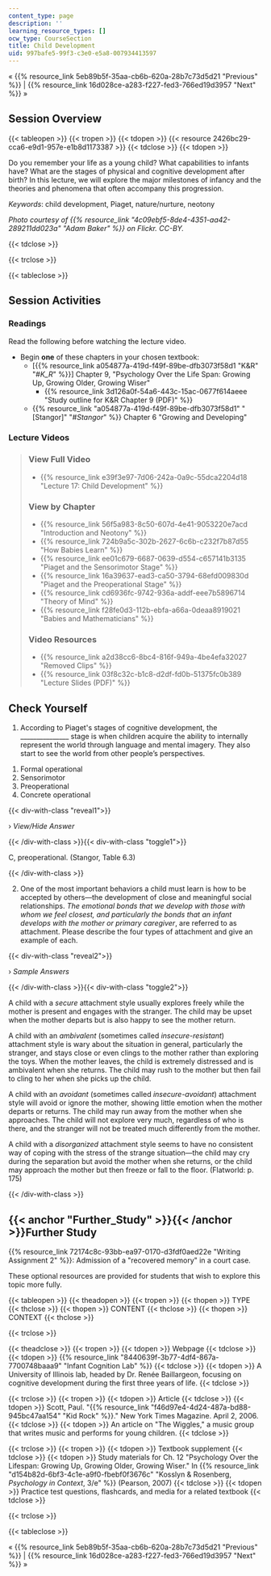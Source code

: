 ```yaml
---
content_type: page
description: ''
learning_resource_types: []
ocw_type: CourseSection
title: Child Development
uid: 997bafe5-99f3-c3e0-e5a8-007934413597
---
```


« {{% resource_link 5eb89b5f-35aa-cb6b-620a-28b7c73d5d21 "Previous" %}} | {{% resource_link 16d028ce-a283-f227-fed3-766ed19d3957 "Next" %}} »

Session Overview
----------------

{{< tableopen >}}
{{< tropen >}}
{{< tdopen >}}
{{< resource 2426bc29-cca6-e9d1-957e-e1b8d1173387 >}}
{{< tdclose >}}
{{< tdopen >}}


Do you remember your life as a young child? What capabilities to infants have? What are the stages of physical and cognitive development after birth? In this lecture, we will explore the major milestones of infancy and the theories and phenomena that often accompany this progression.

_Keywords_: child development, Piaget, nature/nurture, neotony

_Photo courtesy of {{% resource_link "4c09ebf5-8de4-4351-aa42-289211dd023a" "Adam Baker" %}} on Flickr. CC-BY._


{{< tdclose >}}

{{< trclose >}}

{{< tableclose >}}

Session Activities
------------------

### Readings

Read the following before watching the lecture video.

*   Begin **one** of these chapters in your chosen textbook:
    *   \[{{% resource_link a054877a-419d-f49f-89be-dfb3073f58d1 "K&R" "#_K_R_" %}}\] Chapter 9, "Psychology Over the Life Span: Growing Up, Growing Older, Growing Wiser"
        *   {{% resource_link 3d126a0f-54a6-443c-15ac-0677f614aeee "Study outline for K&R Chapter 9 (PDF)" %}}
    *   {{% resource_link "a054877a-419d-f49f-89be-dfb3073f58d1" "\[Stangor\]" "#_Stangor_" %}} Chapter 6 "Growing and Developing"

### Lecture Videos

> ### View Full Video
> 
> *   {{% resource_link e39f3e97-7d06-242a-0a9c-55dca2204d18 "Lecture 17: Child Development" %}}
> 
> ### View by Chapter
> 
> *   {{% resource_link 56f5a983-8c50-607d-4e41-9053220e7acd "Introduction and Neotony" %}}
> *   {{% resource_link 724b9a5c-302b-2627-6c6b-c232f7b87d55 "How Babies Learn" %}}
> *   {{% resource_link ee01c679-6687-0639-d554-c657141b3135 "Piaget and the Sensorimotor Stage" %}}
> *   {{% resource_link 16a39637-ead3-ca50-3794-68efd009830d "Piaget and the Preoperational Stage" %}}
> *   {{% resource_link cd6936fc-9742-936a-addf-eee7b5896714 "Theory of Mind" %}}
> *   {{% resource_link f28fe0d3-112b-ebfa-a66a-0deaa8919021 "Babies and Mathematicians" %}}
> 
> ### Video Resources
> 
> *   {{% resource_link a2d38cc6-8bc4-816f-949a-4be4efa32027 "Removed Clips" %}}
> *   {{% resource_link 03f8c32c-b1c8-d2df-fd0b-51375fc0b389 "Lecture Slides (PDF)" %}}

Check Yourself
--------------

1) According to Piaget's stages of cognitive development, the \_\_\_\_\_\_\_\_\_\_\_\_\_\_\_ stage is when children acquire the ability to internally represent the world through language and mental imagery. They also start to see the world from other people’s perspectives.

1.  Formal operational
2.  Sensorimotor
3.  Preoperational
4.  Concrete operational

{{< div-with-class "reveal1">}}

› _View/Hide Answer_

{{< /div-with-class >}}{{< div-with-class "toggle1">}}

C, preoperational. (Stangor, Table 6.3)

{{< /div-with-class >}}

2) One of the most important behaviors a child must learn is how to be accepted by others—the development of close and meaningful social relationships. _The emotional bonds that we develop with those with whom we feel closest, and particularly the bonds that an infant develops with the mother or primary caregiver_, are referred to as attachment. Please describe the four types of attachment and give an example of each.

{{< div-with-class "reveal2">}}

› _Sample Answers_

{{< /div-with-class >}}{{< div-with-class "toggle2">}}

A child with a _secure_ attachment style usually explores freely while the mother is present and engages with the stranger. The child may be upset when the mother departs but is also happy to see the mother return.

A child with an _ambivalent_ (sometimes called _insecure-resistant_) attachment style is wary about the situation in general, particularly the stranger, and stays close or even clings to the mother rather than exploring the toys. When the mother leaves, the child is extremely distressed and is ambivalent when she returns. The child may rush to the mother but then fail to cling to her when she picks up the child.

A child with an _avoidant_ (sometimes called _insecure-avoidant_) attachment style will avoid or ignore the mother, showing little emotion when the mother departs or returns. The child may run away from the mother when she approaches. The child will not explore very much, regardless of who is there, and the stranger will not be treated much differently from the mother.

A child with a _disorganized_ attachment style seems to have no consistent way of coping with the stress of the strange situation—the child may cry during the separation but avoid the mother when she returns, or the child may approach the mother but then freeze or fall to the floor. (Flatworld: p. 175)

{{< /div-with-class >}}

{{< anchor "Further_Study" >}}{{< /anchor >}}Further Study
----------------------------------------------------------

{{% resource_link 72174c8c-93bb-ea97-0170-d3fdf0aed22e "Writing Assignment 2" %}}: Admission of a "recovered memory" in a court case.

These optional resources are provided for students that wish to explore this topic more fully.

{{< tableopen >}}
{{< theadopen >}}
{{< tropen >}}
{{< thopen >}}
TYPE
{{< thclose >}}
{{< thopen >}}
CONTENT
{{< thclose >}}
{{< thopen >}}
CONTEXT
{{< thclose >}}

{{< trclose >}}

{{< theadclose >}}
{{< tropen >}}
{{< tdopen >}}
Webpage
{{< tdclose >}}
{{< tdopen >}}
{{% resource_link "8440639f-3b77-4df4-867a-7700748baaa9" "Infant Cognition Lab" %}}
{{< tdclose >}}
{{< tdopen >}}
A University of Illinois lab, headed by Dr. Renée Baillargeon, focusing on cognitive development during the first three years of life.
{{< tdclose >}}

{{< trclose >}}
{{< tropen >}}
{{< tdopen >}}
Article
{{< tdclose >}}
{{< tdopen >}}
Scott, Paul. "{{% resource_link "f46d97e4-4d24-487a-bd88-945bc47aa154" "Kid Rock" %}}." New York Times Magazine. April 2, 2006.
{{< tdclose >}}
{{< tdopen >}}
An article on "The Wiggles," a music group that writes music and performs for young children.
{{< tdclose >}}

{{< trclose >}}
{{< tropen >}}
{{< tdopen >}}
Textbook supplement
{{< tdclose >}}
{{< tdopen >}}
Study materials for Ch. 12 "Psychology Over the Lifespan: Growing Up, Growing Older, Growing Wiser." In {{% resource_link "d154b82d-6bf3-4c1e-a9f0-fbebf0f3676c" "Kosslyn & Rosenberg, _Psychology in Context_, 3/e" %}} (Pearson, 2007)
{{< tdclose >}}
{{< tdopen >}}
Practice test questions, flashcards, and media for a related textbook
{{< tdclose >}}

{{< trclose >}}

{{< tableclose >}}

« {{% resource_link 5eb89b5f-35aa-cb6b-620a-28b7c73d5d21 "Previous" %}} | {{% resource_link 16d028ce-a283-f227-fed3-766ed19d3957 "Next" %}} »